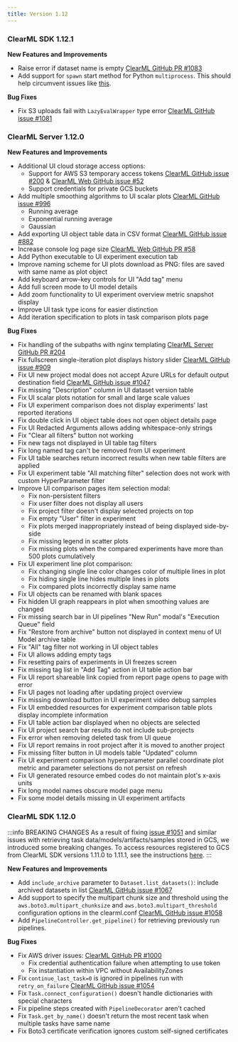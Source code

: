 ```yaml
---
title: Version 1.12
---
```


### ClearML SDK 1.12.1

**New Features and Improvements**
* Raise error if dataset name is empty [ClearML GitHub PR #1083](https://github.com/allegroai/clearml/pull/1083)
* Add support for `spawn` start method for Python `multiprocess`. This should help circumvent issues like [this](https://github.com/python/cpython/issues/84559).

**Bug Fixes**
* Fix S3 uploads fail with `LazyEvalWrapper` type error [ClearML GitHub issue #1081](https://github.com/allegroai/clearml/issues/1081)

### ClearML Server 1.12.0

**New Features and Improvements**
* Additional UI cloud storage access options:
  * Support for AWS S3 temporary access tokens [ClearML GitHub issue #200](https://github.com/allegroai/clearml-server/issues/200) & [ClearML Web GitHub issue #52](https://github.com/allegroai/clearml-web/issues/52)
  * Support credentials for private GCS buckets
* Add multiple smoothing algorithms to UI scalar plots [ClearML GitHub issue #996](https://github.com/allegroai/clearml/issues/996)
  * Running average
  * Exponential running average
  * Gaussian
* Add exporting UI object table data in CSV format [ClearML GitHub issue #882](https://github.com/allegroai/clearml/issues/882)
* Increase console log page size [ClearML Web GitHub PR #58](https://github.com/allegroai/clearml-web/pull/58)
* Add Python executable to UI experiment execution tab
* Improve naming scheme for UI plots download as PNG: files are saved with same name as plot object
* Add keyboard arrow-key controls for UI "Add tag" menu
* Add full screen mode to UI model details
* Add zoom functionality to UI experiment overview metric snapshot display
* Improve UI task type icons for easier distinction
* Add iteration specification to plots in task comparison plots page
  
**Bug Fixes**
* Fix handling of the subpaths with nginx templating [ClearML Server GitHub PR #204](https://github.com/allegroai/clearml-server/pull/204)
* Fix fullscreen single-iteration plot displays history slider [ClearML GitHub issue #909](https://github.com/allegroai/clearml/issues/909)
* Fix UI new project modal does not accept Azure URLs for default output destination field [ClearML GitHub issue #1047](https://github.com/allegroai/clearml/issues/1047)
* Fix missing "Description" column in UI dataset version table
* Fix UI scalar plots notation for small and large scale values
* Fix UI experiment comparison does not display experiments' last reported iterations
* Fix double click in UI object table does not open object details page
* Fix UI Redacted Arguments allows adding whitespace-only strings
* Fix "Clear all filters" button not working
* Fix new tags not displayed in UI table tag filters
* Fix long named tag can't be removed from UI experiment
* Fix UI table searches return incorrect results when new table filters are applied
* Fix UI experiment table "All matching filter" selection does not work with custom HyperParameter filter
* Improve UI comparison pages item selection modal:
  * Fix non-persistent filters
  * Fix user filter does not display all users
  * Fix project filter doesn't display selected projects on top
  * Fix empty "User" filter in experiment
  * Fix plots merged inappropriately instead of being displayed side-by-side
  * Fix missing legend in scatter plots
  * Fix missing plots when the compared experiments have more than 500 plots cumulatively
* Fix UI experiment line plot comparison:
  * Fix changing single line color changes color of multiple lines in plot
  * Fix hiding single line hides multiple lines in plots
  * Fix compared plots incorrectly display same name
* Fix UI objects can be renamed with blank spaces
* Fix hidden UI graph reappears in plot when smoothing values are changed
* Fix missing search bar in UI pipelines "New Run" modal's "Execution Queue" field
* Fix "Restore from archive" button not displayed in context menu of UI Model archive table
* Fix "All" tag filter not working in UI object tables
* Fix UI allows adding empty tags
* Fix resetting pairs of experiments in UI freezes screen
* Fix missing tag list in "Add Tag" action in UI table action bar
* Fix UI report shareable link copied from report page opens to page with error
* Fix UI pages not loading after updating project overview
* Fix missing download button in UI experiment video debug samples
* Fix UI embedded resources for experiment comparison table plots display incomplete information
* Fix UI table action bar displayed when no objects are selected
* Fix UI project search bar results do not include sub-projects
* Fix error when removing deleted task from UI queue
* Fix UI report remains in root project after it is moved to another project
* Fix missing filter button in UI models table "Updated" column
* Fix UI experiment comparison hyperparameter parallel coordinate plot metric and parameter selections do not persist on refresh
* Fix UI generated resource embed codes do not maintain plot's x-axis units
* Fix long model names obscure model page menu
* Fix some model details missing in UI experiment artifacts

### ClearML SDK 1.12.0 

:::info BREAKING CHANGES
As a result of fixing [issue #1051](https://github.com/allegroai/clearml/issues/1051) and similar issues with retrieving 
task data/models/artifacts/samples stored in GCS, we introduced some breaking changes. To access resources registered to 
GCS from ClearML SDK versions 1.11.0 to 1.11.1, see 
the instructions [here](https://github.com/allegroai/clearml/tree/master/docs/errata_breaking_change_gcs_sdk_1_11_x.md).
:::

**New Features and Improvements**
* Add `include_archive` parameter to `Dataset.list_datasets()`: include archived datasets in list [ClearML GitHub issue #1067](https://github.com/allegroai/clearml/issues/1067)
* Add support to specify the multipart chunk size and threshold using the `aws.boto3.multipart_chunksize` and 
`aws.boto3.multipart_threshold` configuration options in the clearml.conf [ClearML GitHub issue #1058](https://github.com/allegroai/clearml/issues/1058)
* Add `PipelineController.get_pipeline()` for retrieving previously run pipelines.

**Bug Fixes**
* Fix AWS driver issues: [ClearML GitHub PR #1000](https://github.com/allegroai/clearml/pull/1000)
    * Fix credential authentication failure when attempting to use token
    * Fix instantiation within VPC without AvailabilityZones
* Fix `continue_last_task=0` is ignored in pipelines run with `retry_on_failure` [ClearML GitHub issue #1054](https://github.com/allegroai/clearml/issues/1054)
* Fix `Task.connect_configuration()` doesn't handle dictionaries with special characters
* Fix pipeline steps created with `PipelineDecorator` aren't cached
* Fix `Task.get_by_name()` doesn't return the most recent task when multiple tasks have same name
* Fix Boto3 certificate verification ignores custom self-signed certificates
